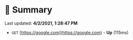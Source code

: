 # 📖 Summary
Last updated: **4/2/2021, 1:28:47 PM**

- `GET` [https://google.com](https://google.com) - **Up** (115ms)
